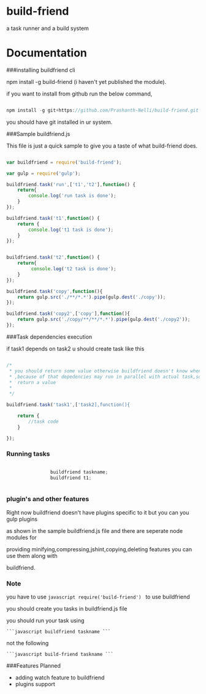 build-friend
============

a task runner and a build system

Documentation
============

###installing buildfriend cli

npm install -g build-friend (i haven't yet published the module).

if you want to install from github run the below command,

```javascript

npm install -g git+https://github.com/Prashanth-Nelli/build-friend.git

```

you should have git installed in ur system.

###Sample buildfriend.js 

This file is just a quick sample to give you a taste of what build-friend does.

```javascript

var buildfriend = require('build-friend');

var gulp = require('gulp');

buildfriend.task('run',['t1','t2'],function() {
	return{
		console.log('run task is done');
	} 
});

buildfriend.task('t1',function() {
	return {
		console.log('t1 task is done');
	}
});


buildfriend.task('t2',function() {
	return{
		 console.log('t2 task is done');
	}
});

buildfriend.task('copy',function(){
	return gulp.src('./**/*.*').pipe(gulp.dest('./copy'));
});

buildfriend.task('copy2',['copy'],function(){
	return gulp.src('./copy/**/**/*.*').pipe(gulp.dest('./copy2'));
});


```
###Task dependencies execution

if task1 depends on task2 u should create task like this

```javascript

/* 
 * you should return some value otherwise buildfriend doesn't know when the task is completed
 * ,because of that depedencies may run in parallel with actual task,so to avoid that you should 
 *  return a value
 *
 */

buildfriend.task('task1',['task2],function(){

	return {
		//task code
	}

});

```

### Running tasks 

```javascript

                buildfriend taskname;
                buildfriend t1;
                
```

### plugin's and other features

Right now buildfriend doesn't have plugins specific to it but you can you gulp plugins 

as shown in the sample buildfriend.js file and there are seperate node modules for

providing minifying,compressing,jshint,copying,deleting features you can use them along with

buildfriend.

### Note

you have to use ```javascript require('build-friend') ``` to use buildfriend

you should create you tasks in buildfriend.js file 

you should run your task using 
	
	```javascript buildfriend taskname ```

not the following

	```javascript build-friend taskname ```

###Features Planned

* adding watch feature to buildfriend
* plugins support

